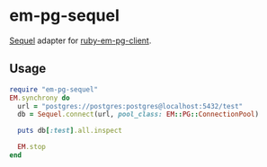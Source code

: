 em-pg-sequel
===========

[Sequel](http://sequel.rubyforge.org/) adapter for [ruby-em-pg-client](https://github.com/royaltm/ruby-em-pg-client).

Usage
-----

```ruby
require "em-pg-sequel"
EM.synchrony do
  url = "postgres://postgres:postgres@localhost:5432/test"
  db = Sequel.connect(url, pool_class: EM::PG::ConnectionPool)

  puts db[:test].all.inspect

  EM.stop
end
```
